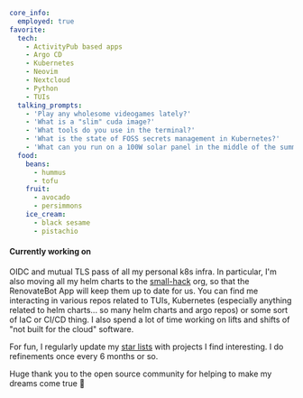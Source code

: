 ```yaml
core_info:
  employed: true
favorite:
  tech:
    - ActivityPub based apps
    - Argo CD
    - Kubernetes
    - Neovim
    - Nextcloud
    - Python
    - TUIs
  talking_prompts:
    - 'Play any wholesome videogames lately?'
    - 'What is a "slim" cuda image?'
    - 'What tools do you use in the terminal?'
    - 'What is the state of FOSS secrets management in Kubernetes?'
    - 'What can you run on a 100W solar panel in the middle of the summer?'
  food:
    beans:
      - hummus
      - tofu
    fruit:
      - avocado
      - persimmons
    ice_cream:
      - black sesame
      - pistachio
```

#### Currently working on
OIDC and mutual TLS pass of all my personal k8s infra. In particular, I'm also moving all my helm charts to the [small-hack](https://github.com/small-hack) org, so that the RenovateBot App will keep them up to date for us. You can find me interacting in various repos related to TUIs, Kubernetes (especially anything related to helm charts... so many helm charts and argo repos) or some sort of IaC or CI/CD thing. I also spend a lot of time working on lifts and shifts of "not built for the cloud" software.

For fun, I regularly update my [star lists](https://github.com/jessebot?tab=stars) with projects I find interesting. I do refinements once every 6 months or so.

Huge thank you to the open source community for helping to make my dreams come true 💙
